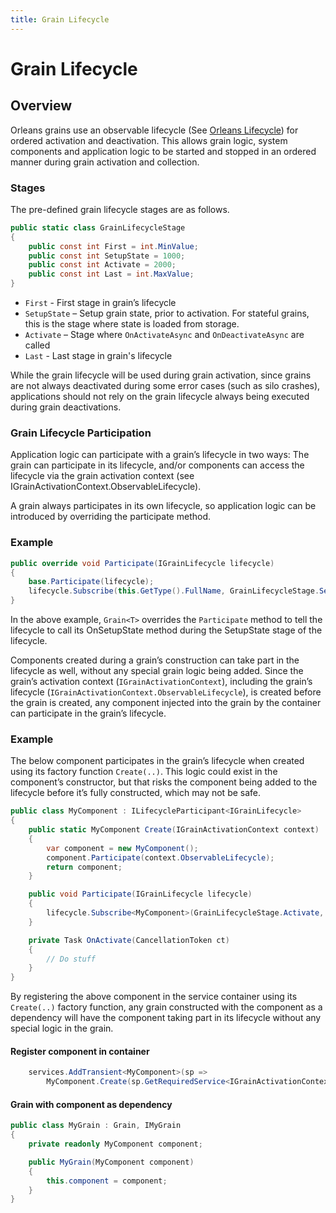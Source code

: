 ```yaml
---
title: Grain Lifecycle
---
```


# Grain Lifecycle

## Overview

Orleans grains use an observable lifecycle (See [Orleans Lifecycle](../implementation/orleans_lifecycle.md)) for ordered activation and deactivation.
This allows grain logic, system components and application logic to be started and stopped in an ordered manner during grain activation and collection.

### Stages

The pre-defined grain lifecycle stages are as follows.

```csharp
public static class GrainLifecycleStage
{
    public const int First = int.MinValue;
    public const int SetupState = 1000;
    public const int Activate = 2000;
    public const int Last = int.MaxValue;
}
```

- `First` - First stage in grain’s lifecycle
- `SetupState` – Setup grain state, prior to activation. For stateful grains, this is the stage where state is loaded from storage.
- `Activate` – Stage where `OnActivateAsync` and `OnDeactivateAsync` are called
- `Last` - Last stage in grain's lifecycle

While the grain lifecycle will be used during grain activation, since grains are not always deactivated during some error cases (such as silo crashes), applications should not rely on the grain lifecycle always being executed during grain deactivations.

### Grain Lifecycle Participation
Application logic can participate with a grain’s lifecycle in two ways:
The grain can participate in its lifecycle, and/or components can access the lifecycle via the grain activation context (see IGrainActivationContext.ObservableLifecycle).

A grain always participates in its own lifecycle, so application logic can be introduced by overriding the participate method.

### Example

```csharp
public override void Participate(IGrainLifecycle lifecycle)
{
    base.Participate(lifecycle);
    lifecycle.Subscribe(this.GetType().FullName, GrainLifecycleStage.SetupState, OnSetupState);
}
```

In the above example, `Grain<T>` overrides the `Participate` method to tell the lifecycle to call its OnSetupState method during the SetupState stage of the lifecycle.

Components created during a grain’s construction can take part in the lifecycle as well, without any special grain logic being added.
Since the grain’s activation context (`IGrainActivationContext`), including the grain’s lifecycle (`IGrainActivationContext.ObservableLifecycle`), is created before the grain is created, any component injected into the grain by the container can participate in the grain’s lifecycle.

### Example

The below component participates in the grain’s lifecycle when created using its factory function `Create(..)`.
This logic could exist in the component’s constructor, but that risks the component being added to the lifecycle before it’s fully constructed, which may not be safe.

```csharp
public class MyComponent : ILifecycleParticipant<IGrainLifecycle>
{
    public static MyComponent Create(IGrainActivationContext context)
    {
        var component = new MyComponent();
        component.Participate(context.ObservableLifecycle);
        return component;
    }

    public void Participate(IGrainLifecycle lifecycle)
    {
        lifecycle.Subscribe<MyComponent>(GrainLifecycleStage.Activate, OnActivate);
    }

    private Task OnActivate(CancellationToken ct)
    {
        // Do stuff
    }
}
```

By registering the above component in the service container using its `Create(..)` factory function, any grain constructed with the component as a dependency will have the component taking part in its lifecycle without any special logic in the grain.

#### Register component in container

```csharp
    services.AddTransient<MyComponent>(sp =>
        MyComponent.Create(sp.GetRequiredService<IGrainActivationContext>());
```

#### Grain with component as dependency

```csharp
public class MyGrain : Grain, IMyGrain
{
    private readonly MyComponent component;

    public MyGrain(MyComponent component)
    {
        this.component = component;
    }
}
```
